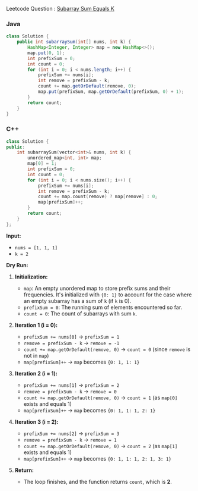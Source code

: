 Leetcode Question : [Subarray Sum Equals K](https://leetcode.com/problems/subarray-sum-equals-k/description/)
### Java
```java
class Solution {
    public int subarraySum(int[] nums, int k) {
        HashMap<Integer, Integer> map = new HashMap<>();
        map.put(0, 1);
        int prefixSum = 0;
        int count = 0;
        for (int i = 0; i < nums.length; i++) {
            prefixSum += nums[i];
            int remove = prefixSum - k;
            count += map.getOrDefault(remove, 0);
            map.put(prefixSum, map.getOrDefault(prefixSum, 0) + 1);
        }
        return count;
    }
}
```

### C++
```cpp
class Solution {
public:
    int subarraySum(vector<int>& nums, int k) {
        unordered_map<int, int> map;
        map[0] = 1;
        int prefixSum = 0;
        int count = 0;
        for (int i = 0; i < nums.size(); i++) {
            prefixSum += nums[i];
            int remove = prefixSum - k;
            count += map.count(remove) ? map[remove] : 0; 
            map[prefixSum]++;
        }
        return count;
    }
};
```
**Input:**
* `nums = [1, 1, 1]`
* `k = 2`

**Dry Run:**

1. **Initialization:**
   * `map`: An empty unordered map to store prefix sums and their frequencies. It's initialized with `{0: 1}` to account for the case where an empty subarray has a sum of `k` (if `k` is 0).
   * `prefixSum = 0`:  The running sum of elements encountered so far.
   * `count = 0`: The count of subarrays with sum `k`.

2. **Iteration 1 (i = 0):**
   * `prefixSum += nums[0]` -> `prefixSum = 1` 
   * `remove = prefixSum - k` -> `remove = -1`
   * `count += map.getOrDefault(remove, 0)` -> `count = 0` (since `remove` is not in `map`)
   * `map[prefixSum]++` -> `map` becomes `{0: 1, 1: 1}`

3. **Iteration 2 (i = 1):**
   * `prefixSum += nums[1]` -> `prefixSum = 2`
   * `remove = prefixSum - k` -> `remove = 0`
   * `count += map.getOrDefault(remove, 0)` -> `count = 1` (as `map[0]` exists and equals 1)
   * `map[prefixSum]++` -> `map` becomes `{0: 1, 1: 1, 2: 1}`

4. **Iteration 3 (i = 2):**
   * `prefixSum += nums[2]` -> `prefixSum = 3`
   * `remove = prefixSum - k` -> `remove = 1`
   * `count += map.getOrDefault(remove, 0)` -> `count = 2` (as `map[1]` exists and equals 1)
   * `map[prefixSum]++` -> `map` becomes `{0: 1, 1: 1, 2: 1, 3: 1}`

5. **Return:**
   * The loop finishes, and the function returns `count`, which is **2**.
